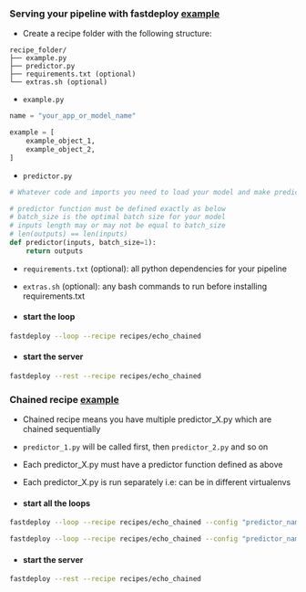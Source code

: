 ### Serving your pipeline with fastdeploy [example](https://github.com/notAI-tech/fastDeploy/tree/master/recipes/echo)

- Create a recipe folder with the following structure:
```
recipe_folder/
├── example.py
├── predictor.py
├── requirements.txt (optional)
└── extras.sh (optional)
```

- `example.py`

```python
name = "your_app_or_model_name"

example = [
    example_object_1,
    example_object_2,
]
```

- `predictor.py`

```python
# Whatever code and imports you need to load your model and make predictions

# predictor function must be defined exactly as below
# batch_size is the optimal batch size for your model
# inputs length may or may not be equal to batch_size
# len(outputs) == len(inputs)
def predictor(inputs, batch_size=1):
    return outputs
```

- `requirements.txt` (optional): all python dependencies for your pipeline

- `extras.sh` (optional): any bash commands to run before installing requirements.txt

- #### start the loop

```bash
fastdeploy --loop --recipe recipes/echo_chained
```

- #### start the server

```bash
fastdeploy --rest --recipe recipes/echo_chained
```


### Chained recipe [example](https://github.com/notAI-tech/fastDeploy/tree/master/recipes/echo_chained)
- Chained recipe means you have multiple predictor_X.py which are chained sequentially
- `predictor_1.py` will be called first, then `predictor_2.py` and so on
- Each predictor_X.py must have a predictor function defined as above
- Each predictor_X.py is run separately i.e: can be in different virtualenvs

- #### start all the loops

```bash
fastdeploy --loop --recipe recipes/echo_chained --config "predictor_name:predictor_1.py"

fastdeploy --loop --recipe recipes/echo_chained --config "predictor_name:predictor_2.py"
```

- #### start the server

```bash
fastdeploy --rest --recipe recipes/echo_chained
```
